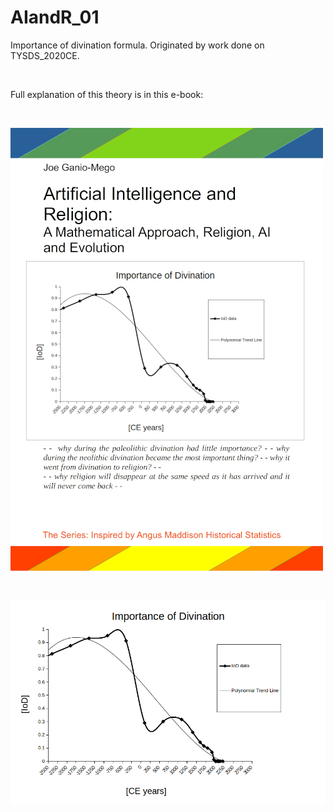 # AIandR_01

Importance of divination formula.  Originated by work done on TYSDS_2020CE.

<br>

Full explanation of this theory is in this e-book:

<br>

![cover](https://raw.githubusercontent.com/joeganiomego/AIandR_01/main/TAIandR_Cover_01_compressed.jpg)


<br>

![main IOD chart](https://raw.githubusercontent.com/joeganiomego/AIandR_01/main/IoD_01_bw_1.png)

